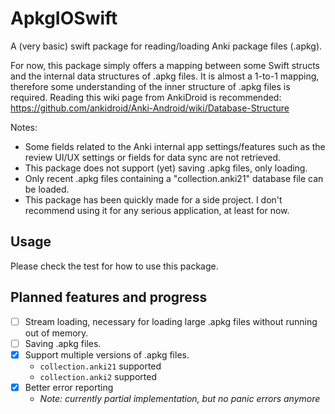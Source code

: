  # ApkgIOSwift
 
A (very basic) swift package for reading/loading Anki package files (.apkg).
 
For now, this package simply offers a mapping between some Swift structs and the internal data structures of .apkg files. It is almost a 1-to-1 mapping, therefore some understanding of the inner structure of .apkg files is required. Reading this wiki page from AnkiDroid is recommended: https://github.com/ankidroid/Anki-Android/wiki/Database-Structure

Notes:
 - Some fields related to the Anki internal app settings/features such as the review UI/UX settings or fields for data sync are not retrieved.
 - This package does not support (yet) saving .apkg files, only loading.
 - Only recent .apkg files containing a "collection.anki21" database file can be loaded.
 - This package has been quickly made for a side project. I don't recommend using it for any serious application, at least for now.

## Usage

Please check the test for how to use this package.

## Planned features and progress

 - [ ] Stream loading, necessary for loading large .apkg files without running out of memory.
 - [ ] Saving .apkg files.
 - [x] Support multiple versions of .apkg files.
     - `collection.anki21` supported
     - `collection.anki2` supported
 - [x] Better error reporting
     - *Note: currently partial implementation, but no panic errors anymore*
